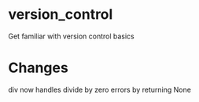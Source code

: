 # version_control
Get familiar with version control basics

# Changes
div now handles divide by zero errors by returning None
